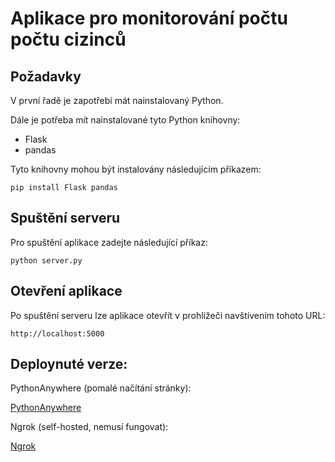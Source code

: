 # Aplikace pro monitorování počtu počtu cizinců

## Požadavky

V první řadě je zapotřebí mát nainstalovaný Python.

Dále je potřeba mít nainstalované tyto Python knihovny:
- Flask
- pandas

Tyto knihovny mohou být instalovány následujícím příkazem:

    
    pip install Flask pandas
    

## Spuštění serveru

Pro spuštění aplikace zadejte následující příkaz:

    
    python server.py
    

## Otevření aplikace

Po spuštění serveru lze aplikace otevřít v prohlížeči navštívením tohoto URL:

    
    http://localhost:5000
    
## Deploynuté verze:

PythonAnywhere (pomalé načítání stránky):

[PythonAnywhere](https://lukasjirusek.pythonanywhere.com/)
    
Ngrok (self-hosted, nemusí fungovat):

[Ngrok](up-chow-stunning.ngrok-free.app)
